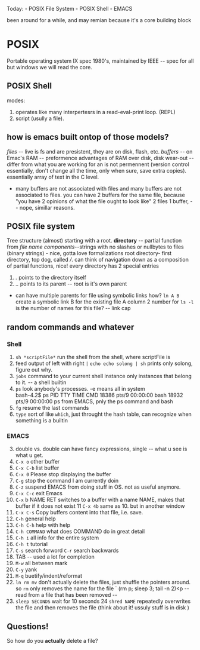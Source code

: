 Today: 
     - POSIX File System 
     - POSIX Shell 
     - EMACS

been around for a while, and may remian because it's a core building block


# POSIX 
Portable operating system IX spec 1980's, maintained by IEEE -- spec for all but windows
we will read the core. 

## POSIX Shell
modes: 
1.  operates like many interpertesrs in a read-eval-print loop. (REPL)
2. script (usully a file).

## how is emacs built ontop of those models? 
*files* -- live is fs and are presistent, they are on disk, flash, etc. 
*buffers* -- on Emac's RAM -- preformence advantages of RAM over disk, disk wear-out -- differ from what you are working for an is not permennent (version control essentially, don't change all the time, only when sure, save extra copies).  
    essentially array of text in the C level. 

- many buffers are not associated with files and many buffers are not associated to files. 
    you can have 2 buffers for the same file, because "you have 2 opinions of what the file ought to look like"
    2 files 1 buffer, -- nope, simillar reasons. 


## POSIX file system 
Tree structure (almost) starting with a root. 
**directory** -- partial function from *file name components*--strings with no slashes or nullbytes to files (binary strings)
    - nice, gotta love formalizations
root directory- first directory, top dog, called */*. can think of navigation down as a composition of partial functions, nice! 
every directory has 2 special entries 
1. *.* points to the directory itself
2. *..* points to its parent -- root is it's own parent 
- can have multiple parents for file using symbolic links 
    how? `ln A B` create a symbolic link B for the existing file A 
    column 2 number for `ls -l` is the number of names for this file? -- link cap 

## random commands and whatever
### Shell

1. `sh *scriptFile*` run the shell from the shell, where scriptFile is 
2. feed output of left with right `|`
    `echo echo solong | sh` prints only solong, figure out why. 
3. `jobs` command to your current shell instance only instances that belong to it. -- a shell builtin 
4. `ps` look anybody's processes. -e means all in system  
    bash-4.2$ ps
    PID TTY          TIME CMD
    18386 pts/9    00:00:00 bash
    18932 pts/9    00:00:00 ps
    from EMACS, pnly the ps command and bash 
5. `fg` resume the last commands  
6. `type` sort of like `which`, just throught the hash table, can recognize when something is a builtin 
### EMACS

3. double vs. double can have fancy expressions, single -- what u see is what u get. 
4. `C-x o` other buffer
5. `C-x C-b` list buffer
6. `C-x 0` Please stop displaying the buffer
7. `C-g` stop the command I am currently doin
8. `C-z` suspend EMACS from doing stuff in OS. not as useful anymore. 
9. `C-x C-c` exit Emacs
10. `C-x` b NAME RET switches to a buffer with a name NAME, makes that buffer if it does not exist
11 `C-x 4b` same as 10. but in another window
12. `C-x C-s` Copy buffers content into that file, i.e. save. 
13. `C-h` general help 
13. `C-h C-h` help with help
14. `C-h COMMAND` what does COMMAND do in great detail
15. `C-h i` all info for the entire system 
16. `C-h t` tutorial 
17. `C-s` search forword `C-r` search backwards 
18. TAB -- used a lot for completion 
19. `M-w` all between mark 
20. `C-y` yank 
21. `M-q` buetify/indent/reformat 
22. `ln rm mv` don't actually delete the files, just shuffle the pointers around. 
    so `rm` only removes the name for the file 
    ` (rm p; sleep 3; tail -n 2)<p -- read from a file that has been removed -- 
23. `sleep SECONDS` wait for 10 seconds 
24 `shred NAME` repeatedly overwrites the file and then removes the file (think about it! ussuly stuff is in disk   ) 


## Questions!
So how do you **actually** delete a file? 





